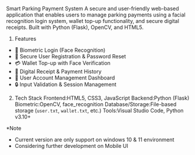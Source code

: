 Smart Parking Payment System
A secure and user-friendly web-based application that enables users to manage parking payments using a facial recognition login system, wallet top-up functionality, and secure digital receipts. Built with Python (Flask), OpenCV, and HTML5.

1. Features
- 👤 Biometric Login (Face Recognition)
- 🔐 Secure User Registration & Password Reset
- 💳 Wallet Top-up with Face Verification
- 📄 Digital Receipt & Payment History
- 📂 User Account Management Dashboard
- 🔒 Input Validation & Session Management

2. Tech Stack
Frontend:HTML5, CSS3, JavaScript
Backend:Python (Flask)
Biometric:OpenCV, face_recognition
Database/Storage:File-based storage (`user.txt`, `wallet.txt`, etc.)
Tools:Visual Studio Code, Python v3.10+

*Note
- Current version are only support on windows 10 & 11 environment
- Considering further development on Mobile UI
